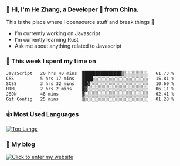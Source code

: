 ### 👋 Hi, I'm He Zhang, a Developer 🚀 from China.

This is the place where I opensource stuff and break things :rofl:

- I’m currently working on Javascript
- I’m currently learning Rust
- Ask me about anything related to Javascript

### 💪 This week I spent my time on 
<!--START_SECTION:waka-->

```text
JavaScript   20 hrs 40 mins  ███████████████▒░░░░░░░░░   61.73 %
CSS          5 hrs 17 mins   ████░░░░░░░░░░░░░░░░░░░░░   15.81 %
SCSS         3 hrs 32 mins   ██▓░░░░░░░░░░░░░░░░░░░░░░   10.60 %
HTML         2 hrs 2 mins    █▓░░░░░░░░░░░░░░░░░░░░░░░   06.11 %
JSON         48 mins         ▓░░░░░░░░░░░░░░░░░░░░░░░░   02.41 %
Git Config   25 mins         ▒░░░░░░░░░░░░░░░░░░░░░░░░   01.28 %
```

<!--END_SECTION:waka-->

### 👍 Most Used Languages
[![Top Langs](https://github-readme-stats.vercel.app/api/top-langs/?username=zhanghecool&layout=compact)](https://zhanghe.cool)

### 🌈 My blog 
[![Click to enter my website](https://cdn.jsdelivr.net/gh/zhanghecool/assets/images/gif/zhanghecools.gif)](https://zhanghe.cool)
